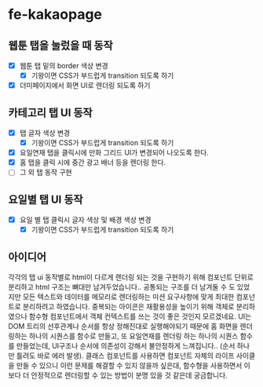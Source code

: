 # fe-kakaopage

## 웹툰 탭을 눌렀을 때 동작
- [x] 웹툰 탭 밑의 border 색상 변경
  - [x] 기왕이면 CSS가 부드럽게 transition 되도록 하기
- [x] 더미페이지에서 화면 UI로 렌더링 되도록 하기

## 카테고리 탭 UI 동작
- [X] 탭 글자 색상 변경
  - [X] 기왕이면 CSS가 부드럽게 transition 되도록 하기
- [X] 요일연재 탭을 클릭시에 만화 그리드 UI가 변경되어 나오도록 한다.
- [X] 홈 탭을 클릭 시에 중간 광고 배너 등을 렌더링 한다.
- [ ] 그 외 탭 동작 구현

## 요일별 탭 UI 동작
- [X] 요일 별 탭 클릭시 글자 색상 및 배경 색상 변경
  - [X] 기왕이면 CSS가 부드럽게 transition 되도록 하기

## 아이디어
각각의 탭 ui 동작별로 html이 다르게 렌더링 되는 것을 구현하기 위해 컴포넌트 단위로 분리하고 html 구조는 뼈대만 남겨두었습니다.. 공통되는 구조를 더 남겨둘 수 도 있었지만 모든 텍스트와 데이터를 메모리로 렌더링하는 미션 요구사항에 맞게 최대한 컴포넌트로 분리하려고 하였습니다.
중복되는 아이콘은 재활용성을 높이기 위해 객체로 분리하였으나 함수형 컴포넌트에서 객체 컨텍스트를 쓰는 것이 좋은 것인지 모르겠네요.
UI는 DOM 트리의 선후관계나 순서를 항상 정해진대로 실행해야되기 때문에 홈 화면을 렌더링하는 하나의 시퀀스를 함수로 만들고, 또 요일연재를 렌더링 하는 하나의 시퀀스 함수를 만들었는데, UI구조나 순서에 의존성이 강해서 불안정하게 느껴집니다.. (순서 하나만 틀려도 바로 에러 발생).
클래스 컴포넌트를 사용하면 컴포넌트 자체의 라이프 사이클을 만들 수 있으니 이런 문제를 해결할 수 있지 않을까 싶은대, 함수형을 사용하면서 이보다 더 안정적으로 렌더링할 수 있는 방법이 분명 있을 것 같은데 궁금합니다.